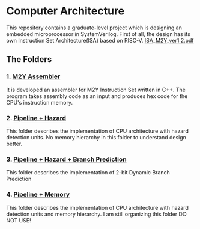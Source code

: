 # Computer Architecture
This repository contains a graduate-level project which is designing an embedded microprocessor in SystemVerilog.
First of all, the design has its own Instruction Set Architecture(ISA) based on RISC-V. [ISA_M2Y_ver1.2.pdf](https://github.com/memreduman/Computer-Architecture/files/13467790/ISA_M2Y_ver1.2.pdf) 

## The Folders
### 1. [M2Y Assembler](https://github.com/memreduman/Computer-Architecture/tree/main/M2Y_Assembler#m2y_assembler)
It is developed an assembler for M2Y Instruction Set written in C++. The program takes assembly code as an input and produces hex code for the CPU's instruction memory.
### 2. [Pipeline + Hazard](https://github.com/memreduman/Computer-Architecture/tree/main/Pipeline_Hazard_NoMemory)
This folder describes the implementation of CPU architecture with hazard detection units. No memory hierarchy in this folder to understand design better.
### 3. [Pipeline + Hazard + Branch Prediction](https://github.com/memreduman/Computer-Architecture/tree/f8724b89704a7129f5d8ef398e818a6342597d57/pipeline_hazard_BTB)
This folder describes the implementation of 2-bit Dynamic Branch Prediction
### 4. [Pipeline + Memory](https://github.com/memreduman/Computer-Architecture/tree/main/Pipeline_Memory)
This folder describes the implementation of CPU architecture with hazard detection units and memory hierarchy.
I am still organizing this folder DO NOT USE!
